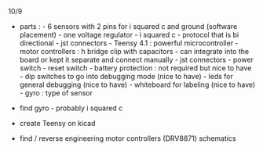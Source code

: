 10/9

- parts : 
      - 6 sensors with 2 pins for i squared c and ground (software placement)
           - one voltage regulator 
           - i squared c - protocol that is bi directional 
           - jst connectors
      - Teensy 4.1 : powerful microcontroller 
      - motor controllers : h bridge clip with capacitors 
           - can integrate into the board or kept it separate and connect manually
           - jst connectors
      - power switch
      - reset switch
      - battery protection : not required but nice to have
      - dip switches to go into debugging mode (nice to have)
      - leds for general debugging (nice to have)
      - whiteboard for labeling (nice to have)
      - gyro : type of sensor 

- find gyro - probably i squared c 
- create Teensy on kicad
- find / reverse engineering motor controllers (DRV8871) schematics
